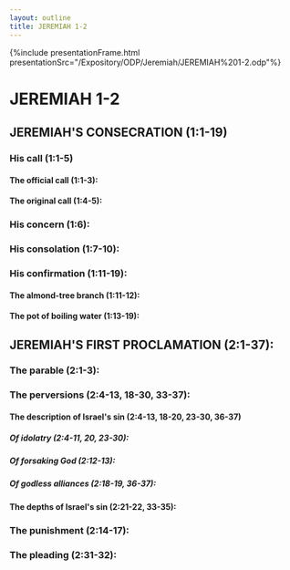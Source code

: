 ```yaml
---
layout: outline
title: JEREMIAH 1-2
---
```

{%include presentationFrame.html presentationSrc="/Expository/ODP/Jeremiah/JEREMIAH%201-2.odp"%}

# JEREMIAH 1-2 
## JEREMIAH\'S CONSECRATION (1:1-19) 
###  His call (1:1-5) 
####  The official call (1:1-3): 
####  The original call (1:4-5): 
###  His concern (1:6): 
###  His consolation (1:7-10): 
###  His confirmation (1:11-19): 
####  The almond-tree branch (1:11-12): 
####  The pot of boiling water (1:13-19): 
## JEREMIAH\'S FIRST PROCLAMATION (2:1-37): 
###  The parable (2:1-3): 
###  The perversions (2:4-13, 18-30, 33-37): 
####  The description of Israel\'s sin (2:4-13, 18-20, 23-30, 36-37) 
#####  Of idolatry (2:4-11, 20, 23-30): 
#####  Of forsaking God (2:12-13): 
#####  Of godless alliances (2:18-19, 36-37): 
####  The depths of Israel\'s sin (2:21-22, 33-35): 
###  The punishment (2:14-17): 
###  The pleading (2:31-32): 
